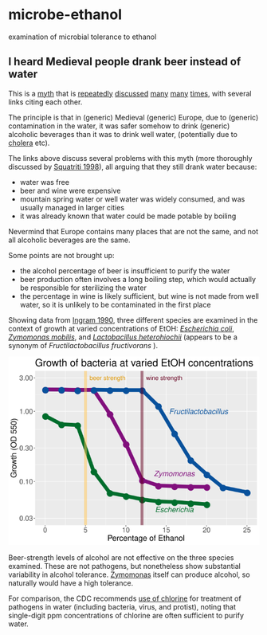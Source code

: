 # microbe-ethanol
examination of microbial tolerance to ethanol

## I heard Medieval people drank beer instead of water ##
This is a [myth](https://dinersjournal.blogs.nytimes.com/2008/07/11/why-europeans-drank-beer-and-asians-drank-tea/) that is [repeatedly](https://slate.com/human-interest/2013/05/medieval-europe-why-was-water-the-most-popular-drink.html) [discussed](https://knowledgenuts.com/bad-water-never-made-people-drink-beer-instead/) [many](https://melmagazine.com/en-us/story/medieval-europe-beer-clean-water) [many](https://history.howstuffworks.com/medieval-people-drink-beer-water.htm) [times](https://old.reddit.com/r/AskHistorians/comments/ol1h45/prior_to_widespread_access_to_clean_water_was/), with several links citing each other. 

The principle is that in (generic) Medieval (generic) Europe, due to (generic) contamination in the water, it was safer somehow to drink (generic) alcoholic beverages than it was to drink well water, (potentially due to [cholera](https://en.wikipedia.org/wiki/Cholera) etc).

The links above discuss several problems with this myth (more thoroughly discussed by [Squatriti 1998](https://doi.org/10.1017/CBO9780511583094)), all arguing that they still drank water because:

* water was free
* beer and wine were expensive
* mountain spring water or well water was widely consumed, and was usually managed in larger cities
* it was already known that water could be made potable by boiling

Nevermind that Europe contains many places that are not the same, and not all alcoholic beverages are the same.

Some points are not brought up:

* the alcohol percentage of beer is insufficient to purify the water
* beer production often involves a long boiling step, which would actually be responsible for sterilizing the water
* the percentage in wine is likely sufficient, but wine is not made from well water, so it is unlikely to be contaminated in the first place

Showing data from [Ingram 1990](https://doi.org/10.3109/07388558909036741), three different species are examined in the context of growth at varied concentrations of EtOH: [*Escherichia coli*](https://www.ncbi.nlm.nih.gov/Taxonomy/Browser/wwwtax.cgi?id=562), [*Zymomonas mobilis*](https://www.ncbi.nlm.nih.gov/Taxonomy/Browser/wwwtax.cgi?id=542), and [*Lactobacillus heterohiochii*](https://www.ncbi.nlm.nih.gov/Taxonomy/Browser/wwwtax.cgi?id=29398) (appears to be a synonym of *Fructilactobacillus fructivorans* ).

![bacterial_growth_by_etoh_conc.png](https://github.com/wrf/microbe-ethanol/blob/master/images/bacterial_growth_by_etoh_conc.png)

Beer-strength levels of alcohol are not effective on the three species examined. These are not pathogens, but nonetheless show substantial variability in alcohol tolerance. [Zymomonas](https://en.wikipedia.org/wiki/Zymomonas_mobilis) itself can produce alcohol, so naturally would have a high tolerance.

For comparison, the CDC recommends [use of chlorine](https://www.cdc.gov/safewater/effectiveness-on-pathogens.html) for treatment of pathogens in water (including bacteria, virus, and protist), noting that single-digit ppm concentrations of chlorine are often sufficient to purify water.




